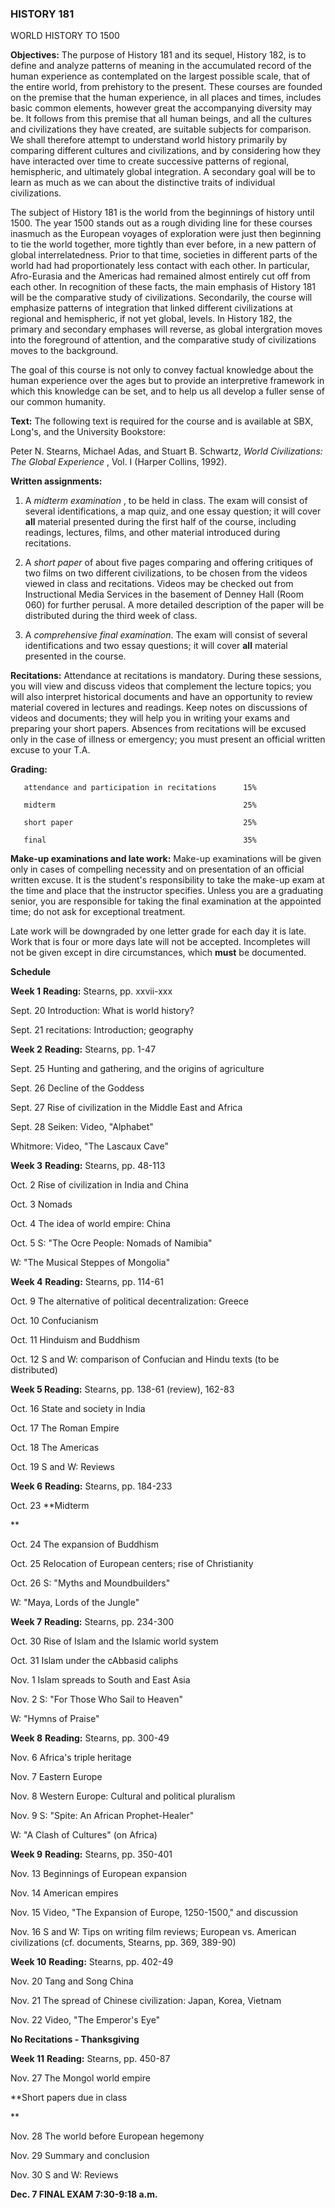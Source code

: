 ### HISTORY 181  
WORLD HISTORY TO 1500



**Objectives:** The purpose of History 181 and its sequel, History 182, is to
define and analyze patterns of meaning in the accumulated record of the human
experience as contemplated on the largest possible scale, that of the entire
world, from prehistory to the present. These courses are founded on the
premise that the human experience, in all places and times, includes basic
common elements, however great the accompanying diversity may be. It follows
from this premise that all human beings, and all the cultures and
civilizations they have created, are suitable subjects for comparison. We
shall therefore attempt to understand world history primarily by comparing
different cultures and civilizations, and by considering how they have
interacted over time to create successive patterns of regional, hemispheric,
and ultimately global integration. A secondary goal will be to learn as much
as we can about the distinctive traits of individual civilizations.

The subject of History 181 is the world from the beginnings of history until
1500. The year 1500 stands out as a rough dividing line for these courses
inasmuch as the European voyages of exploration were just then beginning to
tie the world together, more tightly than ever before, in a new pattern of
global interrelatedness. Prior to that time, societies in different parts of
the world had had proportionately less contact with each other. In particular,
Afro-Eurasia and the Americas had remained almost entirely cut off from each
other. In recognition of these facts, the main emphasis of History 181 will be
the comparative study of civilizations. Secondarily, the course will emphasize
patterns of integration that linked different civilizations at regional and
hemispheric, if not yet global, levels. In History 182, the primary and
secondary emphases will reverse, as global intergration moves into the
foreground of attention, and the comparative study of civilizations moves to
the background.

The goal of this course is not only to convey factual knowledge about the
human experience over the ages but to provide an interpretive framework in
which this knowledge can be set, and to help us all develop a fuller sense of
our common humanity.



**Text:** The following text is required for the course and is available at
SBX, Long's, and the University Bookstore:

Peter N. Stearns, Michael Adas, and Stuart B. Schwartz, _World Civilizations:
The Global Experience_ , Vol. I (Harper Collins, 1992).



**Written assignments:**

1) A _midterm examination_ , to be held in class. The exam will consist of
several identifications, a map quiz, and one essay question; it will cover
**all** material presented during the first half of the course, including
readings, lectures, films, and other material introduced during recitations.

2) A _short paper_ of about five pages comparing and offering critiques of two
films on two different civilizations, to be chosen from the videos viewed in
class and recitations. Videos may be checked out from Instructional Media
Services in the basement of Denney Hall (Room 060) for further perusal. A more
detailed description of the paper will be distributed during the third week of
class.

3) A _comprehensive final examination_. The exam will consist of several
identifications and two essay questions; it will cover **all** material
presented in the course.



**Recitations:** Attendance at recitations is mandatory. During these
sessions, you will view and discuss videos that complement the lecture topics;
you will also interpret historical documents and have an opportunity to review
material covered in lectures and readings. Keep notes on discussions of videos
and documents; they will help you in writing your exams and preparing your
short papers. Absences from recitations will be excused only in the case of
illness or emergency; you must present an official written excuse to your T.A.



**Grading:**

    
    
       attendance and participation in recitations      15%
       midterm                                          25%
       short paper                                      25%
       final                                            35%
    



**Make-up examinations and late work:** Make-up examinations will be given
only in cases of compelling necessity and on presentation of an official
written excuse. It is the student's responsibility to take the make-up exam at
the time and place that the instructor specifies. Unless you are a graduating
senior, you are responsible for taking the final examination at the appointed
time; do not ask for exceptional treatment.

Late work will be downgraded by one letter grade for each day it is late. Work
that is four or more days late will not be accepted. Incompletes will not be
given except in dire circumstances, which **must** be documented.



**Schedule**

**Week 1** **Reading:** Stearns, pp. xxvii-xxx

Sept. 20 Introduction: What is world history?

Sept. 21 recitations: Introduction; geography

**Week 2** **Reading:** Stearns, pp. 1-47

Sept. 25 Hunting and gathering, and the origins of agriculture

Sept. 26 Decline of the Goddess

Sept. 27 Rise of civilization in the Middle East and Africa

Sept. 28 Seiken: Video, "Alphabet"

Whitmore: Video, "The Lascaux Cave"

**Week 3** **Reading:** Stearns, pp. 48-113

Oct. 2 Rise of civilization in India and China

Oct. 3 Nomads

Oct. 4 The idea of world empire: China

Oct. 5 S: "The Ocre People: Nomads of Namibia"

W: "The Musical Steppes of Mongolia"

**Week 4** **Reading:** Stearns, pp. 114-61

Oct. 9 The alternative of political decentralization: Greece

Oct. 10 Confucianism

Oct. 11 Hinduism and Buddhism

Oct. 12 S and W: comparison of Confucian and Hindu texts (to be distributed)

**Week 5 Reading:** Stearns, pp. 138-61 (review), 162-83

Oct. 16 State and society in India

Oct. 17 The Roman Empire

Oct. 18 The Americas

Oct. 19 S and W: Reviews

**Week 6** **Reading:** Stearns, pp. 184-233

Oct. 23 **Midterm

**

Oct. 24 The expansion of Buddhism

Oct. 25 Relocation of European centers; rise of Christianity

Oct. 26 S: "Myths and Moundbuilders"

W: "Maya, Lords of the Jungle"

**Week 7** **Reading:** Stearns, pp. 234-300

Oct. 30 Rise of Islam and the Islamic world system

Oct. 31 Islam under the cAbbasid caliphs

Nov. 1 Islam spreads to South and East Asia

Nov. 2 S: "For Those Who Sail to Heaven"

W: "Hymns of Praise"

**Week 8** **Reading:** Stearns, pp. 300-49

Nov. 6 Africa's triple heritage

Nov. 7 Eastern Europe

Nov. 8 Western Europe: Cultural and political pluralism

Nov. 9 S: "Spite: An African Prophet-Healer"

W: "A Clash of Cultures" (on Africa)

**Week 9** **Reading:** Stearns, pp. 350-401

Nov. 13 Beginnings of European expansion

Nov. 14 American empires

Nov. 15 Video, "The Expansion of Europe, 1250-1500," and discussion

Nov. 16 S and W: Tips on writing film reviews; European vs. American
civilizations (cf. documents, Stearns, pp. 369, 389-90)

**Week 10** **Reading:** Stearns, pp. 402-49

Nov. 20 Tang and Song China

Nov. 21 The spread of Chinese civilization: Japan, Korea, Vietnam

Nov. 22 Video, "The Emperor's Eye"

**No Recitations - Thanksgiving**

**Week 11** **Reading:** Stearns, pp. 450-87

Nov. 27 The Mongol world empire

**Short papers due in class

**

Nov. 28 The world before European hegemony

Nov. 29 Summary and conclusion

Nov. 30 S and W: Reviews

**Dec. 7 FINAL EXAM 7:30-9:18 a.m.**

